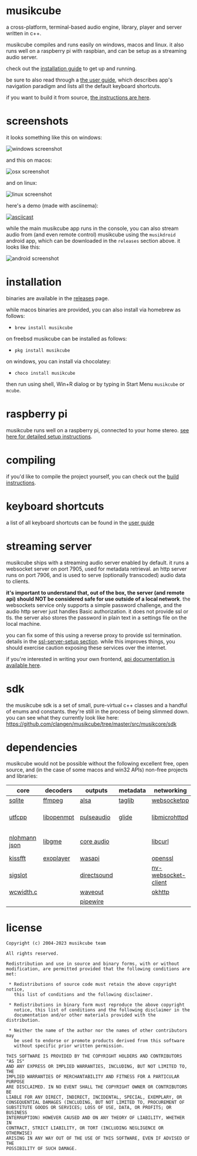 # musikcube

a cross-platform, terminal-based audio engine, library, player and server written in c++.

musikcube compiles and runs easily on windows, macos and linux. it also runs well on a raspberry pi with raspbian, and can be setup as a streaming audio server.

check out the [installation guide](https://github.com/clangen/musikcube/wiki/installing) to get up and running.

be sure to also read through a [the user guide](https://github.com/clangen/musikcube/wiki/user-guide), which describes app's navigation paradigm and lists all the default keyboard shortcuts.

if you want to build it from source, [the instructions are here](https://github.com/clangen/musikcube/wiki/building).

# screenshots

it looks something like this on windows:

![windows screenshot](https://raw.githubusercontent.com/clangen/clangen-projects-static/master/musikcube/screenshots/windows.png)

and this on macos:

![osx screenshot](https://raw.githubusercontent.com/clangen/clangen-projects-static/master/musikcube/screenshots/osx.png)

and on linux:

![linux screenshot](https://raw.githubusercontent.com/clangen/clangen-projects-static/master/musikcube/screenshots/linux.png)

here's a demo (made with asciinema):

[![asciicast](https://asciinema.org/a/129748.png)](https://asciinema.org/a/129748)

while the main musikcube app runs in the console, you can also stream audio from (and even remote control) musikcube using the `musikdroid` android app, which can be downloaded in the `releases` section above. it looks like this:

![android screenshot](https://raw.githubusercontent.com/clangen/clangen-projects-static/master/musikcube/screenshots/android.png)

# installation

binaries are available in the [releases](https://github.com/clangen/musikcube/releases) page.

while macos binaries are provided, you can also install via homebrew as follows:

- `brew install musikcube`

on freebsd musikcube can be installed as follows:

- `pkg install musikcube`

on windows, you can install via chocolatey:

- `choco install musikcube`

then run using shell, Win+R dialog or by typing in Start Menu `musikcube` or `mcube`.

# raspberry pi

musikcube runs well on a raspberry pi, connected to your home stereo. [see here for detailed setup instructions](https://github.com/clangen/musikcube/wiki/raspberry-pi).

# compiling

if you'd like to compile the project yourself, you can check out the [build instructions](https://github.com/clangen/musikcube/wiki/building).

# keyboard shortcuts

a list of all keyboard shortcuts can be found in the [user guide](https://github.com/clangen/musikcube/wiki/user-guide)

# streaming server

musikcube ships with a streaming audio server enabled by default. it runs a websocket server on port 7905, used for metadata retrieval. an http server runs on port 7906, and is used to serve (optionally transcoded) audio data to clients.

**it's important to understand that, out of the box, the server (and remote api) should NOT be considered safe for use outside of a local network**. the websockets service only supports a simple password challenge, and the audio http server just handles Basic authorization. it does not provide ssl or tls. the server also stores the password in plain text in a settings file on the local machine.

you can fix some of this using a reverse proxy to provide ssl termination. details in the [ssl-server-setup section](https://github.com/clangen/musikcube/wiki/ssl-server-setup). while this improves things, you should exercise caution exposing these services over the internet.

if you're interested in writing your own frontend, [api documentation is available here](https://github.com/clangen/musikcube/wiki/remote-api-documentation).

# sdk

the musikcube sdk is a set of small, pure-virtual c++ classes and a handful of enums and constants. they're still in the process of being slimmed down. you can see what they currently look like here: https://github.com/clangen/musikcube/tree/master/src/musikcore/sdk

# dependencies

musikcube would not be possible without the following excellent free, open source, and (in the case of some macos and win32 APIs) non-free projects and libraries:

| core                                                      | decoders                                                        | outputs                                                                                                                                        | metadata                                   | networking                                                                     | miscellaneous                                                      | ui                                                                        |
|-----------------------------------------------------------|-----------------------------------------------------------------|------------------------------------------------------------------------------------------------------------------------------------------------|--------------------------------------------|--------------------------------------------------------------------------------|--------------------------------------------------------------------|---------------------------------------------------------------------------|
| [sqlite](https://www.sqlite.org/)                         | [ffmpeg](https://ffmpeg.org/)                                   | [alsa](https://www.alsa-project.org)                                                                                                           | [taglib](http://taglib.org/)               | [websocketpp](https://github.com/zaphoyd/websocketpp)                          | [rxjava](https://github.com/ReactiveX/RxJava)                      | [ncurses](https://www.gnu.org/software/ncurses/)                          |
| [utfcpp](https://github.com/nemtrif/utfcpp)               | [libopenmpt](https://lib.openmpt.org/libopenmpt/)               | [pulseaudio](https://www.freedesktop.org/wiki/Software/PulseAudio/)                                                                            | [glide](https://github.com/bumptech/glide) | [libmicrohttpd](https://www.gnu.org/software/libmicrohttpd/)                   | [rxandroid](https://github.com/ReactiveX/RxAndroid)                | [pdcurses (win32a variant)](https://www.projectpluto.com/win32a.htm)      |
| [nlohmann json](https://github.com/nlohmann/json)         | [libgme](https://bitbucket.org/mpyne/game-music-emu/wiki/Home)  | [core audio](https://developer.apple.com/library/content/documentation/MusicAudio/Conceptual/CoreAudioOverview/Introduction/Introduction.html) |                                            | [libcurl](https://curl.haxx.se/libcurl/)                                       | [stetho](http://facebook.github.io/stetho/)                        | [recycler-fast-scroll](https://github.com/plusCubed/recycler-fast-scroll) |
| [kissfft](http://kissfft.sourceforge.net/)                | [exoplayer](https://github.com/google/ExoPlayer)                | [wasapi](https://msdn.microsoft.com/en-us/library/windows/desktop/dd371455(v=vs.85).aspx)                                                      |                                            | [openssl](https://www.openssl.org/  )                                          | [fabric](http://fabric.io)                                         |                                                                           |
| [sigslot](http://sigslot.sourceforge.net/)                |                                                                 | [directsound](https://msdn.microsoft.com/en-us/library/windows/desktop/ee416960(v=vs.85).aspx)                                                 |                                            | [nv-websocket-client](https://github.com/TakahikoKawasaki/nv-websocket-client) | [AndroidVideoCache](https://github.com/danikula/AndroidVideoCache) |                                                                           |
| [wcwidth.c](http://www.cl.cam.ac.uk/~mgk25/ucs/wcwidth.c) |                                                                 | [waveout](https://msdn.microsoft.com/en-us/library/windows/desktop/dd743876(v=vs.85).aspx)                                                     |                                            | [okhttp](http://square.github.io/okhttp/)                                      |                                                                    |                                                                           |
|                                                           |                                                                 | [pipewire](https://pipewire.org/)                                                                                                              |                                            |                                                                                |                                                                    |                                                                           |

# license

```
Copyright (c) 2004-2023 musikcube team

All rights reserved.

Redistribution and use in source and binary forms, with or without
modification, are permitted provided that the following conditions are met:

 * Redistributions of source code must retain the above copyright notice,
   this list of conditions and the following disclaimer.

 * Redistributions in binary form must reproduce the above copyright
   notice, this list of conditions and the following disclaimer in the
   documentation and/or other materials provided with the distribution.

 * Neither the name of the author nor the names of other contributors may
   be used to endorse or promote products derived from this software
   without specific prior written permission.

THIS SOFTWARE IS PROVIDED BY THE COPYRIGHT HOLDERS AND CONTRIBUTORS "AS IS"
AND ANY EXPRESS OR IMPLIED WARRANTIES, INCLUDING, BUT NOT LIMITED TO, THE
IMPLIED WARRANTIES OF MERCHANTABILITY AND FITNESS FOR A PARTICULAR PURPOSE
ARE DISCLAIMED. IN NO EVENT SHALL THE COPYRIGHT OWNER OR CONTRIBUTORS BE
LIABLE FOR ANY DIRECT, INDIRECT, INCIDENTAL, SPECIAL, EXEMPLARY, OR
CONSEQUENTIAL DAMAGES (INCLUDING, BUT NOT LIMITED TO, PROCUREMENT OF
SUBSTITUTE GOODS OR SERVICES; LOSS OF USE, DATA, OR PROFITS; OR BUSINESS
INTERRUPTION) HOWEVER CAUSED AND ON ANY THEORY OF LIABILITY, WHETHER IN
CONTRACT, STRICT LIABILITY, OR TORT (INCLUDING NEGLIGENCE OR OTHERWISE)
ARISING IN ANY WAY OUT OF THE USE OF THIS SOFTWARE, EVEN IF ADVISED OF THE
POSSIBILITY OF SUCH DAMAGE.
```
